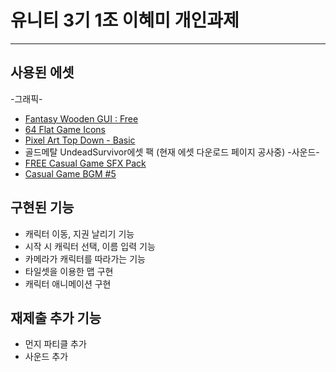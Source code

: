 # 유니티 3기 1조 이혜미 개인과제
---------
## 사용된 에셋
-그래픽-
* [Fantasy Wooden GUI : Free](https://assetstore.unity.com/packages/2d/gui/fantasy-wooden-gui-free-103811)
* [64 Flat Game Icons](https://assetstore.unity.com/packages/2d/gui/icons/64-flat-game-icons-36440)
* [Pixel Art Top Down - Basic](https://assetstore.unity.com/packages/2d/environments/pixel-art-top-down-basic-187605)
* 골드메탈 UndeadSurvivor에셋 팩 (현재 에셋 다운로드 페이지 공사중)
-사운드-
* [FREE Casual Game SFX Pack](https://assetstore.unity.com/packages/audio/sound-fx/free-casual-game-sfx-pack-54116)
* [Casual Game BGM #5](https://assetstore.unity.com/packages/audio/music/casual-game-bgm-5-135943)

## 구현된 기능
* 캐릭터 이동, 지권 날리기 기능
* 시작 시 캐릭터 선택, 이름 입력 기능
* 카메라가 캐릭터를 따라가는 기능
* 타일셋을 이용한 맵 구현
* 캐릭터 애니메이션 구현

## 재제출 추가 기능
* 먼지 파티클 추가
* 사운드 추가
